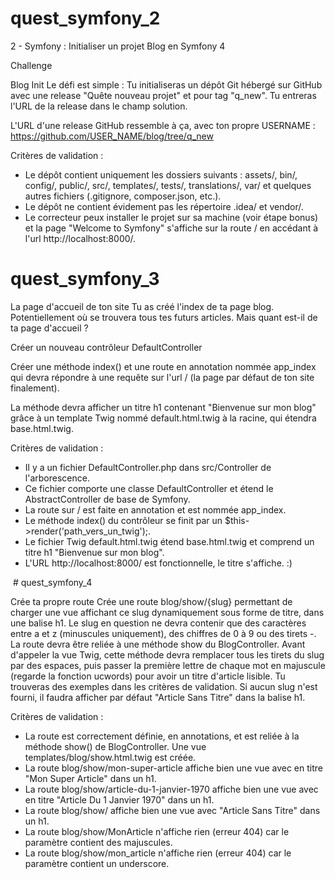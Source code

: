 # quest_symfony_2
2 - Symfony : Initialiser un projet Blog en Symfony 4

Challenge

Blog Init
Le défi est simple : Tu initialiseras un dépôt Git hébergé sur GitHub avec une release "Quête nouveau projet" et pour tag "q_new". Tu entreras l'URL de la release dans le champ solution.

L'URL d'une release GitHub ressemble à ça, avec ton propre USERNAME : https://github.com/USER_NAME/blog/tree/q_new

Critères de validation :

- Le dépôt contient uniquement les dossiers suivants : assets/, bin/, config/, public/, src/, templates/, tests/, translations/, var/ et quelques autres fichiers (.gitignore, composer.json, etc.).
- Le dépôt ne contient évidement pas les répertoire .idea/ et vendor/.
- Le correcteur peux installer le projet sur sa machine (voir étape bonus) et la page "Welcome to Symfony" s'affiche sur la route / en accédant à l'url http://localhost:8000/.

# quest_symfony_3

La page d'accueil de ton site
Tu as créé l'index de ta page blog. Potentiellement où se trouvera tous tes futurs articles. Mais quant est-il de ta page d'accueil ?

Créer un nouveau contrôleur DefaultController

Créer une méthode index() et une route en annotation nommée app_index qui devra répondre à une requête sur l'url / (la page par défaut de ton site finalement).

La méthode devra afficher un titre h1 contenant "Bienvenue sur mon blog" grâce à un template Twig nommé default.html.twig à la racine, qui étendra base.html.twig.

Critères de validation :

- Il y a un fichier DefaultController.php dans src/Controller de l'arborescence.
- Ce fichier comporte une classe DefaultController et étend le AbstractController de base de Symfony.
- La route sur / est faite en annotation et est nommée app_index.
- Le méthode index() du contrôleur se finit par un $this->render('path_vers_un_twig');.
- Le fichier Twig default.html.twig étend base.html.twig et comprend un titre h1 "Bienvenue sur mon blog".
- L'URL http://localhost:8000/ est fonctionnelle, le titre s'affiche. :)

 # quest_symfony_4
 
 Crée ta propre route
Crée une route blog/show/{slug} permettant de charger une vue affichant ce slug dynamiquement sous forme de titre, dans une balise h1. Le slug en question ne devra contenir que des caractères entre a et z (minuscules uniquement), des chiffres de 0 à 9 ou des tirets -. La route devra être reliée à une méthode show du BlogController. Avant d'appeler la vue Twig, cette méthode devra remplacer tous les tirets du slug par des espaces, puis passer la première lettre de chaque mot en majuscule (regarde la fonction ucwords) pour avoir un titre d'article lisible. Tu trouveras des exemples dans les critères de validation. Si aucun slug n'est fourni, il faudra afficher par défaut "Article Sans Titre" dans la balise h1.

Critères de validation :

- La route est correctement définie, en annotations, et est reliée à la méthode show() de BlogController.
Une vue templates/blog/show.html.twig est créée.
- La route blog/show/mon-super-article affiche bien une vue avec en titre "Mon Super Article" dans un h1.
- La route blog/show/article-du-1-janvier-1970 affiche bien une vue avec en titre "Article Du 1 Janvier 1970" dans un h1.
- La route blog/show/ affiche bien une vue avec "Article Sans Titre" dans un h1.
- La route blog/show/MonArticle n'affiche rien (erreur 404) car le paramètre contient des majuscules.
- La route blog/show/mon_article n'affiche rien (erreur 404) car le paramètre contient un underscore.
